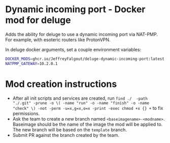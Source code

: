 # Dynamic incoming port - Docker mod for deluge

Adds the ability for deluge to use a dynamic incoming port via NAT-PMP. For
example, with esoteric routers like ProtonVPN.

In deluge docker arguments, set a couple environment variables:

```sh
DOCKER_MODS=ghcr.io/JeffreyFalgout/deluge-dynamic-incoming-port:latest
NATPMP_GATEWAY=10.2.0.1
```

# Mod creation instructions

* After all init scripts and services are created, run `find ./  -path "./.git" -prune -o \( -name "run" -o -name "finish" -o -name "check" \) -not -perm -u=x,g=x,o=x -print -exec chmod +x {} +` to fix permissions.
* Ask the team to create a new branch named `<baseimagename>-<modname>`. Baseimage should be the name of the image the mod will be applied to. The new branch will be based on the `template` branch.
* Submit PR against the branch created by the team.
